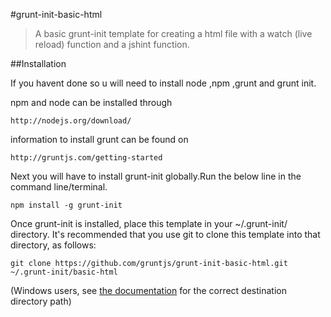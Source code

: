#grunt-init-basic-html


> A basic grunt-init template for creating a html file with a watch (live reload) function and a jshint function.

##Installation

If you havent done so u will need to install node ,npm ,grunt and grunt init.

npm and node can be installed through
```
http://nodejs.org/download/
```

information to install grunt can be found on
```
http://gruntjs.com/getting-started
```
Next you will have to install grunt-init globally.Run the below line in the command line/terminal.
```
npm install -g grunt-init
```
Once grunt-init is installed, place this template in your ~/.grunt-init/ directory. It's recommended that you use git to clone this template into that directory, as follows:
```
git clone https://github.com/gruntjs/grunt-init-basic-html.git ~/.grunt-init/basic-html
```
(Windows users, see [the documentation](http://gruntjs.com/project-scaffolding) for the correct destination directory path)